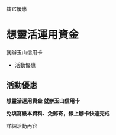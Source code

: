 其它優惠

# 想靈活運用資金  

就辦玉山信用卡

  * 活動優惠

## 活動優惠

**想靈活運用資金 就辦玉山信用卡**

  

**免填寫紙本資料、免郵寄，線上辦卡快速完成**

  
詳細活動內容

